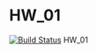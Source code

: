 # HW_01
[![Build Status](https://travis-ci.org/Kodo-kakaku/HW_01.svg?branch=main)](https://travis-ci.org/Kodo-kakaku/HW_01)
HW_01
